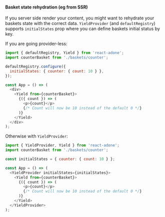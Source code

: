 #### Basket state rehydration (eg from SSR)

If you server side render your content, you might want to rehydrate your baskets state with the correct data.
`YieldProvider` (and `defaultRegistry`) supports `initialStates` prop where you can define baskets initial status by key.

If you are going provider-less:

```js
import { defaultRegistry, Yield } from 'react-adone';
import counterBasket from './baskets/counter';

defaultRegistry.configure({
  initialStates: { counter: { count: 10 } },
});

const App = () => (
  <div>
    <Yield from={counterBasket}>
      {({ count }) => (
        <p>{count}</p>
        {/* Count will now be 10 instead of the default 0 */}
      )}
    </Yield>
  </div>
);
```

Otherwise with `YieldProvider`:

```js
import { YieldProvider, Yield } from 'react-adone';
import counterBasket from './baskets/counter';

const initialStates = { counter: { count: 10 } };

const App = () => (
  <YieldProvider initialStates={initialStates}>
    <Yield from={counterBasket}>
      {({ count }) => (
        <p>{count}</p>
        {/* Count will now be 10 instead of the default 0 */}
      )}
    </Yield>
  </YieldProvider>
);
```
